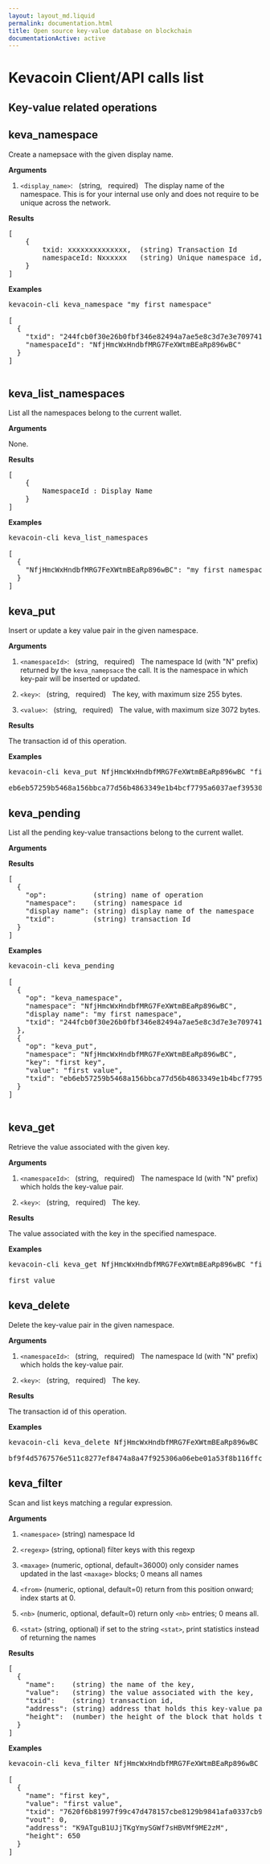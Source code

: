 ```yaml
---
layout: layout_md.liquid
permalink: documentation.html
title: Open source key-value database on blockchain
documentationActive: active
---
```


# Kevacoin Client/API calls list

## Key-value related operations

## **keva_namespace**

Create a namepsace with the given display name.

**Arguments**

1. `<display_name>`: &nbsp; (string, &nbsp; required) &nbsp;  The display name of the namespace. This is for your internal use only and does not require to be unique across the network.

**Results**
<pre>
[
    {
        txid: xxxxxxxxxxxxxx,  (string) Transaction Id
        namespaceId: Nxxxxxx   (string) Unique namespace id, with "N" prefix.
    }
]
</pre>

**Examples**
<pre>
kevacoin-cli keva_namespace "my first namespace"

[
  {
    "txid": "244fcb0f30e26b0fbf346e82494a7ae5e8c3d7e3e70974105e9a19d1b92cb4f5",
    "namespaceId": "NfjHmcWxHndbfMRG7FeXWtmBEaRp896wBC"
  }
]

</pre>

## **keva_list_namespaces**

List all the namespaces belong to the current wallet.

**Arguments**

None.

**Results**
<pre>
[
    {
        NamespaceId : Display Name
    }
]
</pre>

**Examples**
<pre>
kevacoin-cli keva_list_namespaces

[
  {
    "NfjHmcWxHndbfMRG7FeXWtmBEaRp896wBC": "my first namespace"
  }
]
</pre>

## **keva_put**

Insert or update a key value pair in the given namespace.

**Arguments**

1. `<namespaceId>`: &nbsp; (string, &nbsp; required) &nbsp;  The namespace Id (with "N" prefix) returned by the `keva_namepsace` the call. It is the namespace in which key-pair will be inserted or updated.

2. `<key>`: &nbsp; (string, &nbsp; required) &nbsp;  The key, with maximum size 255 bytes.

3. `<value>`: &nbsp; (string, &nbsp; required) &nbsp;  The value, with maximum size 3072 bytes.

**Results**

The transaction id of this operation.

**Examples**
<pre>
kevacoin-cli keva_put NfjHmcWxHndbfMRG7FeXWtmBEaRp896wBC "first key" "first value"

eb6eb57259b5468a156bbca77d56b4863349e1b4bcf7795a6037aef39530b319
</pre>



## **keva_pending**

List all the pending key-value transactions belong to the current wallet.

**Arguments**

**Results**
<pre>
[
  {
    "op":           (string) name of operation
    "namespace":    (string) namespace id
    "display name": (string) display name of the namespace
    "txid":         (string) transaction Id
  }
]
</pre>

**Examples**
<pre>
kevacoin-cli keva_pending

[
  {
    "op": "keva_namespace",
    "namespace": "NfjHmcWxHndbfMRG7FeXWtmBEaRp896wBC",
    "display name": "my first namespace",
    "txid": "244fcb0f30e26b0fbf346e82494a7ae5e8c3d7e3e70974105e9a19d1b92cb4f5"
  },
  {
    "op": "keva_put",
    "namespace": "NfjHmcWxHndbfMRG7FeXWtmBEaRp896wBC",
    "key": "first key",
    "value": "first value",
    "txid": "eb6eb57259b5468a156bbca77d56b4863349e1b4bcf7795a6037aef39530b319"
  }
]

</pre>

## **keva_get**

Retrieve the value associated with the given key.

**Arguments**

1. `<namespaceId>`: &nbsp; (string, &nbsp; required) &nbsp;  The namespace Id (with "N" prefix) which holds the key-value pair.

2. `<key>`: &nbsp; (string, &nbsp; required) &nbsp;  The key.

**Results**

The value associated with the key in the specified namespace.

**Examples**
<pre>
kevacoin-cli keva_get NfjHmcWxHndbfMRG7FeXWtmBEaRp896wBC "first key"

first value
</pre>

## **keva_delete**

Delete the key-value pair in the given namespace.

**Arguments**

1. `<namespaceId>`: &nbsp; (string, &nbsp; required) &nbsp;  The namespace Id (with "N" prefix) which holds the key-value pair.

2. `<key>`: &nbsp; (string, &nbsp; required) &nbsp;  The key.

**Results**

The transaction id of this operation.

**Examples**
<pre>
kevacoin-cli keva_delete NfjHmcWxHndbfMRG7FeXWtmBEaRp896wBC "first key"

bf9f4d5767576e511c8277ef8474a8a47f925306a06ebe01a53f8b116ffcc836
</pre>

## **keva_filter**

Scan and list keys matching a regular expression.

**Arguments**

1. `<namespace>`   (string) namespace Id

2. `<regexp>`      (string, optional) filter keys with this regexp

3. `<maxage>`      (numeric, optional, default=36000) only consider names updated in the last `<maxage>` blocks; 0 means all names

4. `<from>`        (numeric, optional, default=0) return from this position onward; index starts at 0.

5. `<nb>`          (numeric, optional, default=0) return only `<nb>` entries; 0 means all.


6. `<stat>`        (string, optional) if set to the string `<stat>`, print statistics instead of returning the names

**Results**

<pre>
[
  {
    "name":    (string) the name of the key,
    "value":   (string) the value associated with the key,
    "txid":    (string) transaction id,
    "address": (string) address that holds this key-value pair,
    "height":  (number) the height of the block that holds this transaction.
  }
]
</pre>

**Examples**
<pre>
kevacoin-cli keva_filter NfjHmcWxHndbfMRG7FeXWtmBEaRp896wBC "first*"

[
  {
    "name": "first key",
    "value": "first value",
    "txid": "7620f6b81997f99c47d478157cbe8129b9841afa0337cb9a80a78d9d9d2bf27f",
    "vout": 0,
    "address": "K9ATguB1UJjTKgYmySGWf7sHBVMf9ME2zM",
    "height": 650
  }
]
</pre>

